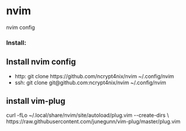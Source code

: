 # nvim
nvim config

<h3>Install:</h3>
<h2>Install nvim config</h2>
<ul>
<li>http: git clone https://github.com/ncrypt4nix/nvim ~/.config/nvim</li>
<li>ssh: git clone git@github.com:ncrypt4nix/nvim ~/.config/nvim</li>
</ul>
<h2>install vim-plug</h2>
<p>curl -fLo ~/.local/share/nvim/site/autoload/plug.vim --create-dirs \
    https://raw.githubusercontent.com/junegunn/vim-plug/master/plug.vim </p>
